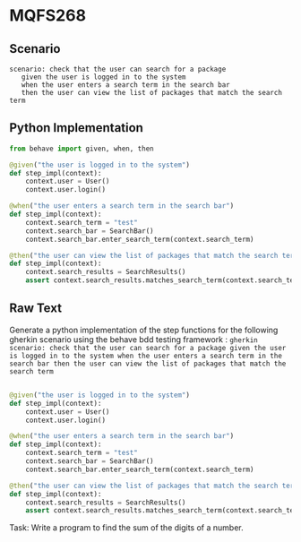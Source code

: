 # MQFS268
## Scenario
```gherkin
scenario: check that the user can search for a package 
   given the user is logged in to the system 
   when the user enters a search term in the search bar 
   then the user can view the list of packages that match the search term
```


## Python Implementation
```python
from behave import given, when, then

@given("the user is logged in to the system")
def step_impl(context):
    context.user = User()
    context.user.login()

@when("the user enters a search term in the search bar")
def step_impl(context):
    context.search_term = "test"
    context.search_bar = SearchBar()
    context.search_bar.enter_search_term(context.search_term)

@then("the user can view the list of packages that match the search term")
def step_impl(context):
    context.search_results = SearchResults()
    assert context.search_results.matches_search_term(context.search_term)
```


## Raw Text
Generate a python implementation of the step functions for the following gherkin scenario using the behave bdd testing framework : ```gherkin scenario: check that the user can search for a package given the user is logged in to the system when the user enters a search term in the search bar then the user can view the list of packages that match the search term ```



```python from behave import given, when, then

@given("the user is logged in to the system")
def step_impl(context):
    context.user = User()
    context.user.login()

@when("the user enters a search term in the search bar")
def step_impl(context):
    context.search_term = "test"
    context.search_bar = SearchBar()
    context.search_bar.enter_search_term(context.search_term)

@then("the user can view the list of packages that match the search term")
def step_impl(context):
    context.search_results = SearchResults()
    assert context.search_results.matches_search_term(context.search_term)
```

Task: Write a program to find the sum of the digits of a number.
